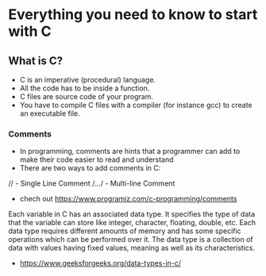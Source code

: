 # Everything you need to know to start with C

## What is C?
* C is an imperative (procedural) language.
* All the code has to be inside a function.
* C files are source code of your program.
* You have to compile C files with a compiler (for instance gcc) to create an
executable file.

### Comments
* In programming, comments are hints that a programmer can add to make their code easier to read and understand
* There are two ways to add comments in C:

// - Single Line Comment
/*...*/ - Multi-line Comment
* chech out https://www.programiz.com/c-programming/comments

Each variable in C has an associated data type. It specifies the type of data that the variable can store like integer, character, floating, double, etc. Each data type requires different amounts of memory and has some specific operations which can be performed over it. The data type is a collection of data with values having fixed values, meaning as well as its characteristics.
* https://www.geeksforgeeks.org/data-types-in-c/
